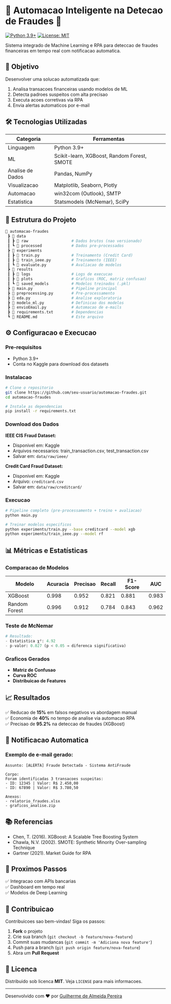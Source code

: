 # 🏦 Automacao Inteligente na Detecao de Fraudes 🚀  

[![Python 3.9+](https://img.shields.io/badge/python-3.9%2B-blue)](https://www.python.org/downloads/)
[![License: MIT](https://img.shields.io/badge/License-MIT-yellow.svg)](https://opensource.org/licenses/MIT)

Sistema integrado de Machine Learning e RPA para deteccao de fraudes financeiras em tempo real com notificacao automatica.

## 📌 Objetivo  
Desenvolver uma solucao automatizada que:
1. Analisa transacoes financeiras usando modelos de ML
2. Detecta padroes suspeitos com alta precisao
3. Executa acoes corretivas via RPA
4. Envia alertas automaticos por e-mail

## 🛠 Tecnologias Utilizadas  
| Categoria          | Ferramentas                                                                 |
|--------------------|-----------------------------------------------------------------------------|
| Linguagem          | Python 3.9+                                                                 |
| ML                 | Scikit-learn, XGBoost, Random Forest, SMOTE                                 |
| Analise de Dados   | Pandas, NumPy                                                               |
| Visualizacao       | Matplotlib, Seaborn, Plotly                                                 |
| Automacao          | win32com (Outlook), SMTP                                                    |
| Estatistica        | Statsmodels (McNemar), SciPy                                                |

## 📂 Estrutura do Projeto  

```bash
📂 automacao-fraudes
 ┣ 📂 data
 ┃ ┣ 📂 raw                   # Dados brutos (nao versionado)
 ┃ ┗ 📂 processed             # Dados pre-processados
 ┣ 📂 experiments
 ┃ ┣ 📜 train.py              # Treinamento (Credit Card)
 ┃ ┣ 📜 train_ieee.py         # Treinamento (IEEE)
 ┃ ┗ 📜 evaluate.py           # Avaliacao de modelos
 ┣ 📂 results
 ┃ ┣ 📂 logs                  # Logs de execucao
 ┃ ┣ 📂 plots                 # Graficos (ROC, matriz confusao)
 ┃ ┗ 📂 saved_models          # Modelos treinados (.pkl)
 ┣ 📜 main.py                 # Pipeline principal
 ┣ 📜 preprocessing.py        # Pre-processamento
 ┣ 📜 eda.py                  # Analise exploratoria
 ┣ 📜 modelo_ml.py            # Definicao dos modelos
 ┣ 📜 envioEmail.py           # Automacao de e-mails
 ┣ 📜 requirements.txt        # Dependencias
 ┗ 📜 README.md               # Este arquivo
```

## ⚙️ Configuracao e Execucao  
### Pre-requisitos  
- Python 3.9+
- Conta no Kaggle para download dos datasets

### Instalacao  
```bash
# Clone o repositorio
git clone https://github.com/seu-usuario/automacao-fraudes.git
cd automacao-fraudes

# Instale as dependencias
pip install -r requirements.txt
```

### Download dos Dados  
**IEEE CIS Fraud Dataset:**
- Disponivel em: Kaggle
- Arquivos necessarios: train_transaction.csv, test_transaction.csv
- Salvar em: `data/raw/ieee/`

**Credit Card Fraud Dataset:**
- Disponivel em: Kaggle
- Arquivo: `creditcard.csv`
- Salvar em: `data/raw/creditcard/`

### Execucao  
```bash
# Pipeline completo (pre-processamento + treino + avaliacao)
python main.py

# Treinar modelos especificos
python experiments/train.py --base creditcard --model xgb
python experiments/train_ieee.py --model rf
```

## 📊 Métricas e Estatísticas  
### Comparacao de Modelos  
| Modelo        | Acuracia | Precisao | Recall | F1-Score | AUC  |
|--------------|---------|---------|--------|---------|------|
| XGBoost     | 0.998   | 0.952   | 0.821  | 0.881   | 0.983|
| Random Forest | 0.996   | 0.912   | 0.784  | 0.843   | 0.962|

### Teste de McNemar  
```python
# Resultado:
- Estatistica χ²: 4.92
- p-valor: 0.027 (p < 0.05 → diferenca significativa)
```

### Graficos Gerados  
- **Matriz de Confusao**  
- **Curva ROC**  
- **Distribuicao de Features**  

## 📈 Resultados  
✅ Reducao de **15%** em falsos negativos vs abordagem manual  
✅ Economia de **40%** no tempo de analise via automacao RPA  
✅ Precisao de **95.2%** na deteccao de fraudes (XGBoost)  

## 📧 Notificacao Automatica  
### Exemplo de e-mail gerado:  
```
Assunto: [ALERTA] Fraude Detectada - Sistema AntiFraude

Corpo:
Foram identificadas 3 transacoes suspeitas:
- ID: 12345 | Valor: R$ 2.450,00
- ID: 67890 | Valor: R$ 3.780,50

Anexos:
- relatorio_fraudes.xlsx
- graficos_analise.zip
```

## 📚 Referencias  
- Chen, T. (2016). XGBoost: A Scalable Tree Boosting System  
- Chawla, N.V. (2002). SMOTE: Synthetic Minority Over-sampling Technique  
- Gartner (2021). Market Guide for RPA  

## 🔮 Proximos Passos  
✅ Integracao com APIs bancarias  
✅ Dashboard em tempo real  
✅ Modelos de Deep Learning  

## 🤝 Contribuicao  
Contribuicoes sao bem-vindas! Siga os passos:  
1. **Fork** o projeto  
2. Crie sua branch (`git checkout -b feature/nova-feature`)  
3. Commit suas mudancas (`git commit -m 'Adiciona nova feature'`)  
4. Push para a branch (`git push origin feature/nova-feature`)  
5. Abra um **Pull Request**  

## 📄 Licenca  
Distribuido sob licenca **MIT**. Veja `LICENSE` para mais informacoes.  

---  

Desenvolvido com ❤️ por [Guilherme de Almeida Pereira](https://www.linkedin.com/in/guilhermedealmeidapereira/)  


